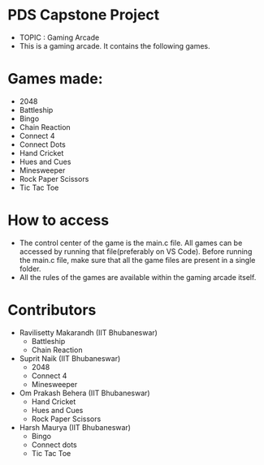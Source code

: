 # PDS Capstone Project
- TOPIC : Gaming Arcade
- This is a gaming arcade. It contains the following games.
# Games made:
 - 2048
 - Battleship
 - Bingo
 - Chain Reaction
 - Connect 4
 - Connect Dots
 - Hand Cricket
 - Hues and Cues
 - Minesweeper
 - Rock Paper Scissors
 - Tic Tac Toe
# How to access
 - The control center of the game is the main.c file. All games can be accessed by running that file(preferably on VS Code). Before running the main.c file, make sure that all the game files are present in a single folder.
 - All the rules of the games are available within the gaming arcade itself. 
# Contributors
 - Ravilisetty Makarandh (IIT Bhubaneswar)
    - Battleship
    - Chain Reaction
 - Suprit Naik (IIT Bhubaneswar)
    - 2048
    - Connect 4
    - Minesweeper
 - Om Prakash Behera (IIT Bhubaneswar)
    - Hand Cricket
    - Hues and Cues
    - Rock Paper Scissors
 - Harsh Maurya (IIT Bhubaneswar)
    - Bingo
    - Connect dots
    - Tic Tac Toe
